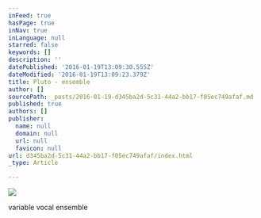 ```yaml
---
inFeed: true
hasPage: true
inNav: true
inLanguage: null
starred: false
keywords: []
description: ''
datePublished: '2016-01-19T13:09:30.555Z'
dateModified: '2016-01-19T13:09:23.379Z'
title: Pluto - ensemble
author: []
sourcePath: _posts/2016-01-19-d345ba2d-5c31-44a2-bb17-f05ec749afaf.md
published: true
authors: []
publisher:
  name: null
  domain: null
  url: null
  favicon: null
url: d345ba2d-5c31-44a2-bb17-f05ec749afaf/index.html
_type: Article

---
```

![](https://s3-us-west-2.amazonaws.com/the-grid-img/p/8937834aca3325f7f2b973c11c5355ac6d6ace28.jpg)

variable vocal ensemble